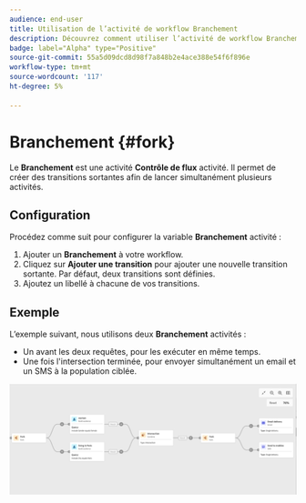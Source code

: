 ```yaml
---
audience: end-user
title: Utilisation de l’activité de workflow Branchement
description: Découvrez comment utiliser l’activité de workflow Branchement
badge: label="Alpha" type="Positive"
source-git-commit: 55a5d09dcd8d98f7a848b2e4ace388e54f6f896e
workflow-type: tm+mt
source-wordcount: '117'
ht-degree: 5%

---
```



# Branchement {#fork}

Le **Branchement** est une activité **Contrôle de flux** activité. Il permet de créer des transitions sortantes afin de lancer simultanément plusieurs activités.

## Configuration

Procédez comme suit pour configurer la variable **Branchement** activité :

1. Ajouter un **Branchement** à votre workflow.
1. Cliquez sur **Ajouter une transition** pour ajouter une nouvelle transition sortante. Par défaut, deux transitions sont définies.
1. Ajoutez un libellé à chacune de vos transitions.

## Exemple

L’exemple suivant, nous utilisons deux **Branchement** activités :

* Un avant les deux requêtes, pour les exécuter en même temps.
* Une fois l&#39;intersection terminée, pour envoyer simultanément un email et un SMS à la population ciblée.

![](../assets/workflow-fork-example.png)

